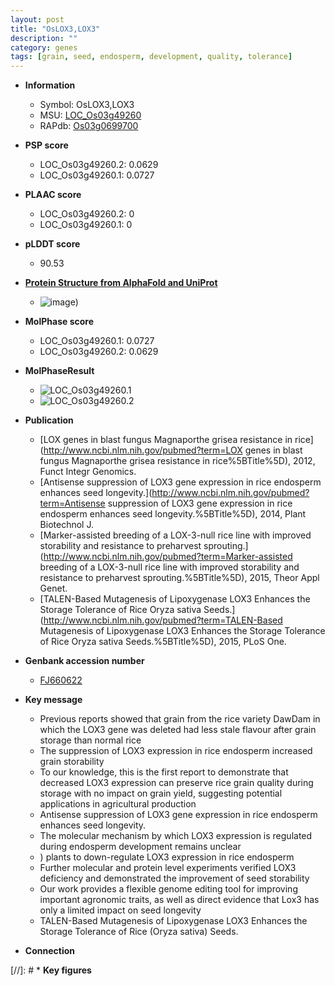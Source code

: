 ```yaml
---
layout: post
title: "OsLOX3,LOX3"
description: ""
category: genes
tags: [grain, seed, endosperm, development, quality, tolerance]
---
```


* **Information**  
    + Symbol: OsLOX3,LOX3  
    + MSU: [LOC_Os03g49260](http://rice.plantbiology.msu.edu/cgi-bin/ORF_infopage.cgi?orf=LOC_Os03g49260)  
    + RAPdb: [Os03g0699700](http://rapdb.dna.affrc.go.jp/viewer/gbrowse_details/irgsp1?name=Os03g0699700)  

* **PSP score**  
    + LOC_Os03g49260.2: 0.0629 
    + LOC_Os03g49260.1: 0.0727 

* **PLAAC score**  
    + LOC_Os03g49260.2: 0 
    + LOC_Os03g49260.1: 0 

* **pLDDT score**
    + 90.53

* **[Protein Structure from AlphaFold and UniProt](https://www.uniprot.org/uniprotkb/Q76I22/entry#structure)**
    + ![image](https://ricepsp.github.io/images/Q7/AF-Q76I22-F1.png))

* **MolPhase score**
    + LOC_Os03g49260.1: 0.0727
    + LOC_Os03g49260.2: 0.0629

* **MolPhaseResult**
    + ![LOC_Os03g49260.1](https://ricepsp.github.io/pictures/LOC_Os03g/LOC_Os03g49260.1.png)
    + ![LOC_Os03g49260.2](https://ricepsp.github.io/pictures/LOC_Os03g/LOC_Os03g49260.2.png)

* **Publication**  
    + [LOX genes in blast fungus Magnaporthe grisea resistance in rice](http://www.ncbi.nlm.nih.gov/pubmed?term=LOX genes in blast fungus Magnaporthe grisea resistance in rice%5BTitle%5D), 2012, Funct Integr Genomics.
    + [Antisense suppression of LOX3 gene expression in rice endosperm enhances seed longevity.](http://www.ncbi.nlm.nih.gov/pubmed?term=Antisense suppression of LOX3 gene expression in rice endosperm enhances seed longevity.%5BTitle%5D), 2014, Plant Biotechnol J.
    + [Marker-assisted breeding of a LOX-3-null rice line with improved storability and resistance to preharvest sprouting.](http://www.ncbi.nlm.nih.gov/pubmed?term=Marker-assisted breeding of a LOX-3-null rice line with improved storability and resistance to preharvest sprouting.%5BTitle%5D), 2015, Theor Appl Genet.
    + [TALEN-Based Mutagenesis of Lipoxygenase LOX3 Enhances the Storage Tolerance of Rice Oryza sativa Seeds.](http://www.ncbi.nlm.nih.gov/pubmed?term=TALEN-Based Mutagenesis of Lipoxygenase LOX3 Enhances the Storage Tolerance of Rice Oryza sativa Seeds.%5BTitle%5D), 2015, PLoS One.

* **Genbank accession number**  
    + [FJ660622](http://www.ncbi.nlm.nih.gov/nuccore/FJ660622)

* **Key message**  
    + Previous reports showed that grain from the rice variety DawDam in which the LOX3 gene was deleted had less stale flavour after grain storage than normal rice
    + The suppression of LOX3 expression in rice endosperm increased grain storability
    + To our knowledge, this is the first report to demonstrate that decreased LOX3 expression can preserve rice grain quality during storage with no impact on grain yield, suggesting potential applications in agricultural production
    + Antisense suppression of LOX3 gene expression in rice endosperm enhances seed longevity.
    + The molecular mechanism by which LOX3 expression is regulated during endosperm development remains unclear
    + ) plants to down-regulate LOX3 expression in rice endosperm
    + Further molecular and protein level experiments verified LOX3 deficiency and demonstrated the improvement of seed storability
    + Our work provides a flexible genome editing tool for improving important agronomic traits, as well as direct evidence that Lox3 has only a limited impact on seed longevity
    + TALEN-Based Mutagenesis of Lipoxygenase LOX3 Enhances the Storage Tolerance of Rice (Oryza sativa) Seeds.

* **Connection**  

[//]: # * **Key figures**  


